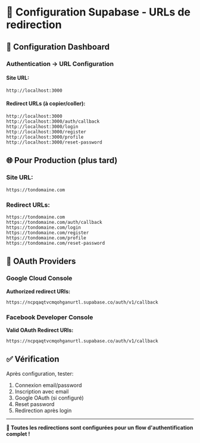 # 🔧 Configuration Supabase - URLs de redirection

## 📍 Configuration Dashboard

### Authentication → URL Configuration

#### Site URL:
```
http://localhost:3000
```

#### Redirect URLs (à copier/coller):
```
http://localhost:3000
http://localhost:3000/auth/callback
http://localhost:3000/login
http://localhost:3000/register
http://localhost:3000/profile
http://localhost:3000/reset-password
```

## 🌐 Pour Production (plus tard)

### Site URL:
```
https://tondomaine.com
```

### Redirect URLs:
```
https://tondomaine.com
https://tondomaine.com/auth/callback
https://tondomaine.com/login
https://tondomaine.com/register
https://tondomaine.com/profile
https://tondomaine.com/reset-password
```

## 🔐 OAuth Providers

### Google Cloud Console
**Authorized redirect URIs:**
```
https://ncpqaqtvcmqohganurtl.supabase.co/auth/v1/callback
```

### Facebook Developer Console
**Valid OAuth Redirect URIs:**
```
https://ncpqaqtvcmqohganurtl.supabase.co/auth/v1/callback
```

## ✅ Vérification

Après configuration, tester:
1. Connexion email/password
2. Inscription avec email
3. Google OAuth (si configuré)
4. Reset password
5. Redirection après login

---

**🎯 Toutes les redirections sont configurées pour un flow d'authentification complet !**
